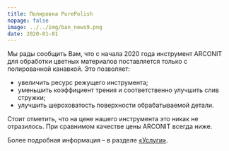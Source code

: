 ```yaml
---
title: Полировка PurePolish
nopage: false
image: ../../img/ban_news9.png
date: 2020-01-01
---
```

Мы рады сообщить Вам, что с начала 2020 года инструмент ARCONIT для обработки цветных материалов поставляется только с полированной канавкой. Это позволяет:

* увеличить ресурс режущего инструмента;
* уменьшить коэффициент трения и соответственно улучшить слив стружки;
* улучшить шероховатость поверхности обрабатываемой детали.

Стоит отметить, что на цене нашего инструмента это никак не отразилось. При сравнимом качестве цены ARCONIT всегда ниже. 

Более подробная информация – в разделе [«Услуги»](/services/).
